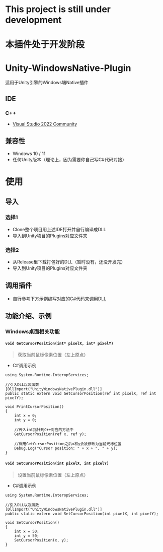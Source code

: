 # This project is still under development
# 本插件处于开发阶段

# Unity-WindowsNative-Plugin
适用于Unity引擎的Windows端Native插件
## IDE
### C++
- [Visual Studio 2022 Community](https://visualstudio.microsoft.com/vs/community/)

## 兼容性
- Windows 10 / 11
- 任何Unity版本（理论上，因为需要你自己写C#代码对接）

# 使用
## 导入
### 选择1
- Clone整个项目用上述IDE打开并自行编译成DLL
- 导入到Unity项目的Plugins对应文件夹

### 选择2
- 从Release里下载打包好的DLL（暂时没有，还没开发完）
- 导入到Unity项目的Plugins对应文件夹

## 调用插件
- 自行参考下方示例编写对应的C#代码来调用DLL

## 功能介绍、示例
### Windows桌面相关功能

#### `void GetCursorPosition(int* pixelX, int* pixelY)`
> 获取当前鼠标像素位置（左上原点）
- C#调用示例

```
using System.Runtime.InteropServices;

//引入DLL以及函数
[DllImport("UnityWindowsNativePlugin.dll")]
public static extern void GetCursorPosition(ref int pixelX, ref int pixelY);

void PrintCursorPosition()
{
	int x = 0;
	int y = 0;

	//传入int指针到C++对应的方法中
	GetCursorPosition(ref x, ref y);

	//调用GetCursorPosition之后x和y会被修改为当前光标位置
	Debug.Log("Cursor position: " + x + ", " + y);
}
```

#### `void SetCursorPosition(int pixelX, int pixelY) `
> 设置当前鼠标像素位置（左上原点）
- C#调用示例

```
using System.Runtime.InteropServices;

//引入DLL以及函数
[DllImport("UnityWindowsNativePlugin.dll")]
public static extern void SetCursorPosition(int pixelX, int pixelY);

void SetCursorPosition()
{
	int x = 50;
	int y = 50;
	SetCursorPosition(x, y);
}
```
